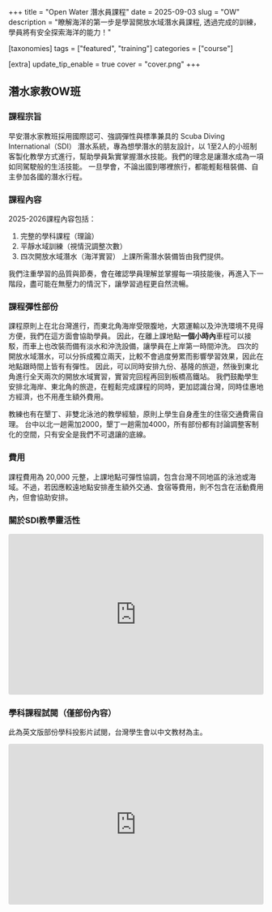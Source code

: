 +++
title = "Open Water 潛水員課程"
date = 2025-09-03
slug = "OW"
description = "瞭解海洋的第一步是學習開放水域潛水員課程, 透過完成的訓練，學員將有安全探索海洋的能力！"

[taxonomies]
tags = ["featured", "training"]
categories = ["course"]

[extra]
update_tip_enable = true
cover = "cover.png"
+++

## 潛水家教OW班

### 課程宗旨
早安潛水家教班採用國際認可、強調彈性與標準兼具的 Scuba Diving International（SDI） 潛水系統，專為想學潛水的朋友設計，以 1至2人的小班制客製化教學方式進行，幫助學員紮實掌握潛水技能。我們的理念是讓潛水成為一項如同駕駛般的生活技能。
一旦學會，不論出國到哪裡旅行，都能輕鬆租裝備、自主參加各國的潛水行程。

### 課程內容
2025-2026課程內容包括：
1. 完整的學科課程（理論）
2. 平靜水域訓練（視情況調整次數）
3. 四次開放水域潛水（海洋實習）
上課所需潛水裝備皆由我們提供。

我們注重學習的品質與節奏，會在確認學員理解並掌握每一項技能後，再進入下一階段，盡可能在無壓力的情況下，讓學習過程更自然流暢。

### 課程彈性部份
課程原則上在北台灣進行，而東北角海岸受限腹地，大眾運輸以及沖洗環境不見得方便，我們在這方面會協助學員。
因此，在離上課地點**一個小時內**車程可以接駁，而車上也改裝而備有淡水和沖洗設備，讓學員在上岸第一時間沖洗。
四次的開放水域潛水，可以分拆成獨立兩天，比較不會過度勞累而影響學習效果，因此在地點跟時間上皆有有彈性。
因此，可以同時安排九份、基隆的旅遊，然後到東北角進行全天兩次的開放水域實習，實習完回程再回到板橋高鐵站。
我們鼓勵學生安排北海岸、東北角的旅遊，在輕鬆完成課程的同時，更加認識台灣，同時佳惠地方經濟，也不用產生額外費用。

教練也有在墾丁、非雙北泳池的教學經驗，原則上學生自身產生的住宿交通費需自理。
台中以北一趟需加2000，墾丁一趟需加4000，所有部份都有討論調整客制化的空間，只有安全是我們不可退讓的底線。

### 費用
課程費用為 20,000 元整，上課地點可彈性協調，包含台灣不同地區的泳池或海域。不過，若因應較遠地點安排產生額外交通、食宿等費用，則不包含在活動費用內，但會協助安排。

### 關於SDI教學靈活性
<iframe src="https://www.youtube.com/embed/Lr_ak5_W6Bg?si=_DpULgBx4GSkoHBi" title="YouTube video player" allowtransparency="true" frameborder="0" height="315" data-instgrm-payload-id="instagram-media-payload-0" scrolling="no" style="max-width: 540; width: calc(100% - 2px); border-radius: 3px; border: 1px solid rgb(219, 219, 219); box-shadow: none; display: block; margin: 0px 0px 12px; min-width: 326px; padding: 0px;" allow="accelerometer; autoplay; clipboard-write; encrypted-media; gyroscope; picture-in-picture; web-share" referrerpolicy="strict-origin-when-cross-origin" allowfullscreen></iframe>

### 學科課程試閱（僅部份內容）
此為英文版部份學科投影片試閱，台灣學生會以中文教材為主。
<iframe src="https://slides.com/yanganto/open-water/kiosk?autoSlide=2000&started=true" title="Open Water" allowtransparency="true" frameborder="0" height="315" data-instgrm-payload-id="instagram-media-payload-0" scrolling="no" style="max-width: 540px; width: calc(100% - 2px); border-radius: 3px; border: 1px solid rgb(219, 219, 219); box-shadow: none; display: block; margin: 0px 0px 12px; min-width: 326px; padding: 0px;" allow="accelerometer; autoplay; clipboard-write; encrypted-media; gyroscope; picture-in-picture; web-share" referrerpolicy="strict-origin-when-cross-origin"  webkitallowfullscreen mozallowfullscreen allowfullscreen></iframe>
